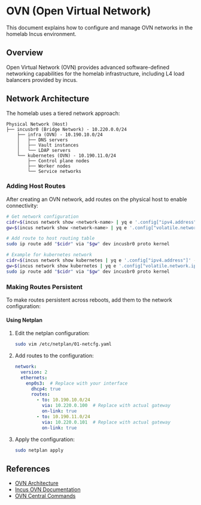 # OVN (Open Virtual Network)

This document explains how to configure and manage OVN networks in the homelab Incus environment.

## Overview

Open Virtual Network (OVN) provides advanced software-defined networking capabilities for the homelab infrastructure, including L4 load balancers provided by incus.

## Network Architecture

The homelab uses a tiered network approach:

```text
Physical Network (Host)
├── incusbr0 (Bridge Network) - 10.220.0.0/24
    ├── infra (OVN) - 10.190.10.0/24
    │   ├── DNS servers
    │   ├── Vault instances
    │   └── LDAP servers
    └── kubernetes (OVN) - 10.190.11.0/24
        ├── Control plane nodes
        ├── Worker nodes
        └── Service networks
```

### Adding Host Routes

After creating an OVN network, add routes on the physical host to enable connectivity:

```bash
# Get network configuration
cidr=$(incus network show <network-name> | yq e '.config["ipv4.address"]' -)
gw=$(incus network show <network-name> | yq e '.config["volatile.network.ipv4.address"]' -)

# Add route to host routing table
sudo ip route add "$cidr" via "$gw" dev incusbr0 proto kernel

# Example for kubernetes network
cidr=$(incus network show kubernetes | yq e '.config["ipv4.address"]' -)
gw=$(incus network show kubernetes | yq e '.config["volatile.network.ipv4.address"]' -)
sudo ip route add "$cidr" via "$gw" dev incusbr0 proto kernel
```

### Making Routes Persistent

To make routes persistent across reboots, add them to the network configuration:

#### Using Netplan

1. Edit the netplan configuration:

    ```bash
    sudo vim /etc/netplan/01-netcfg.yaml
    ```

2. Add routes to the configuration:

    ```yaml
    network:
      version: 2
      ethernets:
        enp0s3:  # Replace with your interface
          dhcp4: true
          routes:
            - to: 10.190.10.0/24
              via: 10.220.0.100  # Replace with actual gateway
              on-link: true
            - to: 10.190.11.0/24
              via: 10.220.0.101  # Replace with actual gateway
              on-link: true
    ```

3. Apply the configuration:

    ```bash
    sudo netplan apply
    ```

## References

- [OVN Architecture](http://www.openvswitch.org/support/dist-docs/ovn-architecture.7.html)
- [Incus OVN Documentation](https://linuxcontainers.org/incus/docs/main/reference/network_ovn/)
- [OVN Central Commands](http://www.openvswitch.org/support/dist-docs/ovn-nbctl.8.html)
